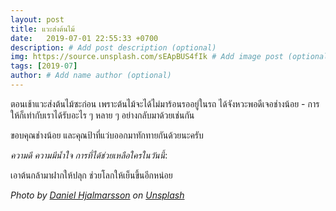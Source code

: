 ```yaml
---
layout: post
title: แวะส่งต้นไม้
date:   2019-07-01 22:55:33 +0700
description: # Add post description (optional)
img: https://source.unsplash.com/sEApBUS4fIk # Add image post (optional)
tags: [2019-07]
author: # Add name author (optional)
---
```

ตอนเช้าแวะส่งต้นไม้ซะก่อน เพราะต้นไม้จะได้ไม่มาร้อนรออยู่ในรถ ได้จังหวะพอดีเจอช่างน้อย - การให้ก็เท่ากับเราได้รับอะไร ๆ หลาย ๆ อย่างกลับมาด้วยเช่นกัน

ขอบคุณช่างน้อย และคุณป้าที่แว่บออกมาทักทายกันด้วยนะครับ

<i class="fa fa-child" style="color:plum"></i>

*ความดี ความมีน้ำใจ การที่ได้ช่วยเหลือใครในวันนี้*:

เอาต้นกล้ามาฝากให้ปลุก ช่วยโลกให้เย็นขึ้นอีกหน่อย

*Photo by [Daniel Hjalmarsson](https://unsplash.com/@artic_studios) on [Unsplash](https://unsplash.com)*
